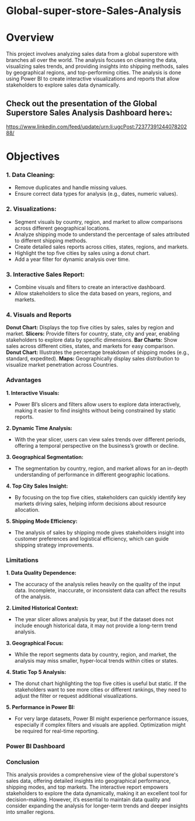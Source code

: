 # Global-super-store-Sales-Analysis
# Overview

This project involves analyzing sales data from a global superstore with branches all over the world. The analysis focuses on cleaning the data, visualizing sales trends, and providing insights into shipping methods, sales by geographical regions, and top-performing cities. The analysis is done using Power BI to create interactive visualizations and reports that allow stakeholders to explore sales data dynamically.
## Check out the presentation of the Global Superstore Sales Analysis Dashboard here⤵:
https://www.linkedin.com/feed/update/urn:li:ugcPost:7237739124407820288/

# Objectives

### 1.	Data Cleaning:
* Remove duplicates and handle missing values.
* Ensure correct data types for analysis (e.g., dates, numeric values). 
### 2.	Visualizations:
*	Segment visuals by country, region, and market to allow comparisons across different geographical locations.
*	Analyze shipping mode to understand the percentage of sales attributed to different shipping methods.
*	Create detailed sales reports across cities, states, regions, and markets.
*	Highlight the top five cities by sales using a donut chart.
*	Add a year filter for dynamic analysis over time.

### 3.	Interactive Sales Report:   
*	Combine visuals and filters to create an interactive dashboard.
*	Allow stakeholders to slice the data based on years, regions, and markets.

### 4. Visuals and Reports
**Donut Chart:** Displays the top five cities by sales, sales by region and market.
**Slicers:**  Provide filters for country, state, city and year, enabling stakeholders to explore data by specific dimensions.
**Bar Charts:**  Show sales across different cities, states, and markets for easy comparison.
**Donut Chart:** Illustrates the percentage breakdown of shipping modes (e.g., standard, expedited).
**Maps:** Geographically display sales distribution to visualize market penetration across Countries.

### Advantages
**1.	Interactive Visuals:**
*	Power BI’s slicers and filters allow users to explore data interactively, making it easier to find insights without being constrained by static reports.
	
**2.	Dynamic Time Analysis:**
*	With the year slicer, users can view sales trends over different periods, offering a temporal perspective on the business’s growth or decline.
	
**3.	Geographical Segmentation:**
*	The segmentation by country, region, and market allows for an in-depth understanding of performance in different geographic locations.
  
**4.	Top City Sales Insight:**
*	By focusing on the top five cities, stakeholders can quickly identify key markets driving sales, helping inform decisions about resource allocation.
  
**5.	Shipping Mode Efficiency:**
*	The analysis of sales by shipping mode gives stakeholders insight into customer preferences and logistical efficiency, which can guide shipping strategy improvements.

### Limitations
**1.	Data Quality Dependence:**
*	The accuracy of the analysis relies heavily on the quality of the input data. Incomplete, inaccurate, or inconsistent data can affect the results of the analysis.
	
**2.	Limited Historical Context:**
*	The year slicer allows analysis by year, but if the dataset does not include enough historical data, it may not provide a long-term trend analysis.
	
**3.	Geographical Focus:**
*	While the report segments data by country, region, and market, the analysis may miss smaller, hyper-local trends within cities or states.
	
**4.	Static Top 5 Analysis:**
*	The donut chart highlighting the top five cities is useful but static. If the stakeholders want to see more cities or different rankings, they need to adjust the filter or request additional visualizations.
	
**5.	Performance in Power BI:**
*	For very large datasets, Power BI might experience performance issues, especially if complex filters and visuals are applied. Optimization might be required for real-time reporting.

### Power BI Dashboard


### Conclusion
This analysis provides a comprehensive view of the global superstore's sales data, offering detailed insights into geographical performance, shipping modes, and top markets. The interactive report empowers stakeholders to explore the data dynamically, making it an excellent tool for decision-making. However, it’s essential to maintain data quality and consider expanding the analysis for longer-term trends and deeper insights into smaller regions.

